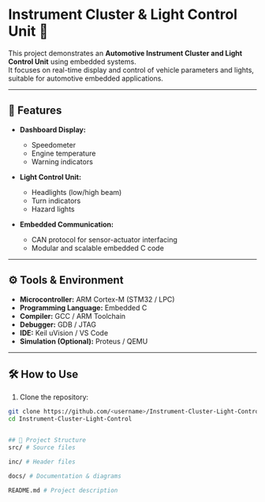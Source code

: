 # Instrument Cluster & Light Control Unit 🚗

This project demonstrates an **Automotive Instrument Cluster and Light Control Unit** using embedded systems.  
It focuses on real-time display and control of vehicle parameters and lights, suitable for automotive embedded applications.

---

## 📂 Features

- **Dashboard Display:**  
  - Speedometer  
  - Engine temperature  
  - Warning indicators  

- **Light Control Unit:**  
  - Headlights (low/high beam)  
  - Turn indicators  
  - Hazard lights  

- **Embedded Communication:**  
  - CAN protocol for sensor-actuator interfacing  
  - Modular and scalable embedded C code  

---

## ⚙️ Tools & Environment

- **Microcontroller:** ARM Cortex-M (STM32 / LPC)  
- **Programming Language:** Embedded C  
- **Compiler:** GCC / ARM Toolchain  
- **Debugger:** GDB / JTAG  
- **IDE:** Keil uVision / VS Code  
- **Simulation (Optional):** Proteus / QEMU  

---

## 🛠️ How to Use

1. Clone the repository:
```bash
git clone https://github.com/<username>/Instrument-Cluster-Light-Control.git
cd Instrument-Cluster-Light-Control


## 📂 Project Structure
src/ # Source files

inc/ # Header files

docs/ # Documentation & diagrams

README.md # Project description

